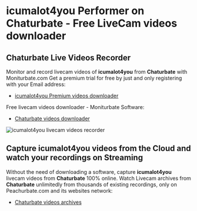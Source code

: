 # icumalot4you Performer on Chaturbate - Free LiveCam videos downloader

## Chaturbate Live Videos Recorder

Monitor and record livecam videos of **icumalot4you** from **Chaturbate** with Moniturbate.com
Get a premium trial for free by just and only registering with your Email address:
* [icumalot4you Premium videos downloader](https://moniturbate.com/request-demo-licence-key.html)

Free livecam videos downloader - Moniturbate Software:
* [Chaturbate videos downloader](https://moniturbate.com/moniturbate-download-software.html)

![icumalot4you livecam videos recorder](https://peachurnet.com/templates/moniturbate-software.png)


## Capture icumalot4you videos from the Cloud and watch your recordings on Streaming

Without the need of downloading a software, capture **icumalot4you** livecam videos from **Chaturbate** 100% online.
Watch Livecam archives from **Chaturbate** unlimitedly from thousands of existing recordings, only on Peachurbate.com and its websites network:
* [Chaturbate videos archives](https://peachurnet.com/)